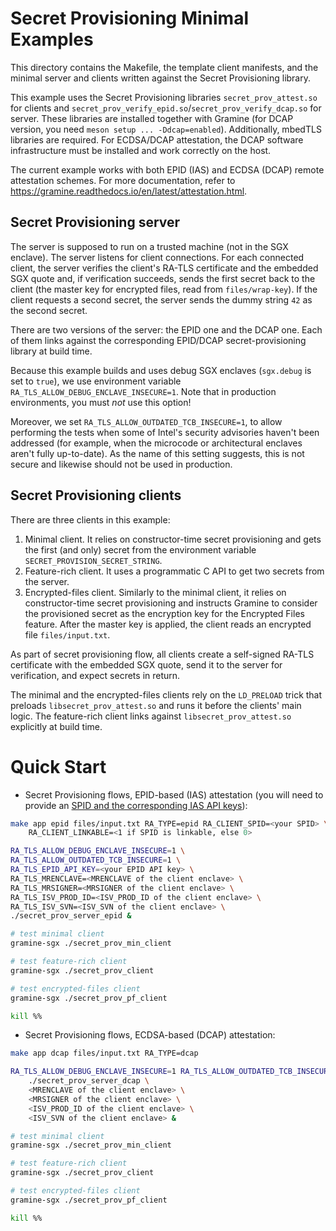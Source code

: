 # Secret Provisioning Minimal Examples

This directory contains the Makefile, the template client manifests, and the
minimal server and clients written against the Secret Provisioning library.

This example uses the Secret Provisioning libraries `secret_prov_attest.so` for
clients and `secret_prov_verify_epid.so`/`secret_prov_verify_dcap.so` for
server. These libraries are installed together with Gramine (for DCAP version,
you need `meson setup ... -Ddcap=enabled`). Additionally, mbedTLS libraries are
required. For ECDSA/DCAP attestation, the DCAP software infrastructure must be
installed and work correctly on the host.

The current example works with both EPID (IAS) and ECDSA (DCAP) remote
attestation schemes. For more documentation, refer to
https://gramine.readthedocs.io/en/latest/attestation.html.

## Secret Provisioning server

The server is supposed to run on a trusted machine (not in the SGX enclave). The
server listens for client connections. For each connected client, the server
verifies the client's RA-TLS certificate and the embedded SGX quote and, if
verification succeeds, sends the first secret back to the client (the master key
for encrypted files, read from `files/wrap-key`). If the client requests a
second secret, the server sends the dummy string `42` as the second secret.

There are two versions of the server: the EPID one and the DCAP one. Each of
them links against the corresponding EPID/DCAP secret-provisioning library at
build time.

Because this example builds and uses debug SGX enclaves (`sgx.debug` is set
to `true`), we use environment variable `RA_TLS_ALLOW_DEBUG_ENCLAVE_INSECURE=1`.
Note that in production environments, you must *not* use this option!

Moreover, we set `RA_TLS_ALLOW_OUTDATED_TCB_INSECURE=1`, to allow performing
the tests when some of Intel's security advisories haven't been addressed (for
example, when the microcode or architectural enclaves aren't fully up-to-date).
As the name of this setting suggests, this is not secure and likewise should not
be used in production.

## Secret Provisioning clients

There are three clients in this example:

1. Minimal client. It relies on constructor-time secret provisioning and gets
   the first (and only) secret from the environment variable
   `SECRET_PROVISION_SECRET_STRING`.
2. Feature-rich client. It uses a programmatic C API to get two secrets from the
   server.
3. Encrypted-files client. Similarly to the minimal client, it relies on
   constructor-time secret provisioning and instructs Gramine to consider the
   provisioned secret as the encryption key for the Encrypted Files feature.
   After the master key is applied, the client reads an encrypted file
   `files/input.txt`.

As part of secret provisioning flow, all clients create a self-signed RA-TLS
certificate with the embedded SGX quote, send it to the server for verification,
and expect secrets in return.

The minimal and the encrypted-files clients rely on the `LD_PRELOAD` trick that
preloads `libsecret_prov_attest.so` and runs it before the clients' main logic.
The feature-rich client links against `libsecret_prov_attest.so` explicitly at
build time.

# Quick Start

- Secret Provisioning flows, EPID-based (IAS) attestation (you will need to
  provide an [SPID and the corresponding IAS API keys][spid]):

[spid]: https://gramine.readthedocs.io/en/latest/sgx-intro.html#term-spid

```sh
make app epid files/input.txt RA_TYPE=epid RA_CLIENT_SPID=<your SPID> \
    RA_CLIENT_LINKABLE=<1 if SPID is linkable, else 0>

RA_TLS_ALLOW_DEBUG_ENCLAVE_INSECURE=1 \
RA_TLS_ALLOW_OUTDATED_TCB_INSECURE=1 \
RA_TLS_EPID_API_KEY=<your EPID API key> \
RA_TLS_MRENCLAVE=<MRENCLAVE of the client enclave> \
RA_TLS_MRSIGNER=<MRSIGNER of the client enclave> \
RA_TLS_ISV_PROD_ID=<ISV_PROD_ID of the client enclave> \
RA_TLS_ISV_SVN=<ISV_SVN of the client enclave> \
./secret_prov_server_epid &

# test minimal client
gramine-sgx ./secret_prov_min_client

# test feature-rich client
gramine-sgx ./secret_prov_client

# test encrypted-files client
gramine-sgx ./secret_prov_pf_client

kill %%
```

- Secret Provisioning flows, ECDSA-based (DCAP) attestation:

```sh
make app dcap files/input.txt RA_TYPE=dcap

RA_TLS_ALLOW_DEBUG_ENCLAVE_INSECURE=1 RA_TLS_ALLOW_OUTDATED_TCB_INSECURE=1 \
    ./secret_prov_server_dcap \
    <MRENCLAVE of the client enclave> \
    <MRSIGNER of the client enclave> \
    <ISV_PROD_ID of the client enclave> \
    <ISV_SVN of the client enclave> &

# test minimal client
gramine-sgx ./secret_prov_min_client

# test feature-rich client
gramine-sgx ./secret_prov_client

# test encrypted-files client
gramine-sgx ./secret_prov_pf_client

kill %%
```
